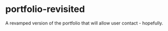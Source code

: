 # portfolio-revisited
A revamped version of the portfolio that will allow user contact - hopefully.
